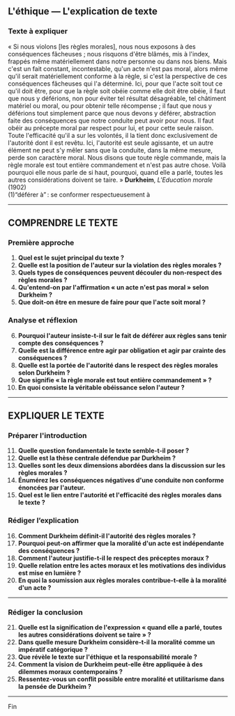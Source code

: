 ## L'éthique — L'explication de texte

### Texte à expliquer
« Si nous violons [les règles morales], nous nous exposons à des conséquences fâcheuses ; nous risquons d'être blâmés, mis à l'index, frappés même matériellement dans notre personne ou dans nos biens. Mais c'est un fait constant, incontestable, qu'un acte n'est pas moral, alors même qu'il serait matériellement conforme à la règle, si c'est la perspective de ces conséquences fâcheuses qui l'a déterminé. Ici, pour que l'acte soit tout ce qu'il doit être, pour que la règle soit obéie comme elle doit être obéie, il faut que nous y déférions, non pour éviter tel résultat désagréable, tel châtiment matériel ou moral, ou pour obtenir telle récompense ; il faut que nous y déférions tout simplement parce que nous devons y déférer, abstraction faite des conséquences que notre conduite peut avoir pour nous. Il faut obéir au précepte moral par respect pour lui, et pour cette seule raison. Toute l'efficacité qu'il a sur les volontés, il la tient donc exclusivement de l'autorité dont il est revêtu. Ici, l'autorité est seule agissante, et un autre élément ne peut s'y mêler sans que la conduite, dans la même mesure, perde son caractère moral. Nous disons que toute règle commande, mais la règle morale est tout entière commandement et n'est pas autre chose. Voilà pourquoi elle nous parle de si haut, pourquoi, quand elle a parlé, toutes les autres considérations doivent se taire. »
**Durkheim**, *L'Education morale* (1902)  
(1)“déférer à” : se conformer respectueusement à

---

## COMPRENDRE LE TEXTE

### Première approche

1. **Quel est le sujet principal du texte ?** 
2. **Quelle est la position de l'auteur sur la violation des règles morales ?** 
3. **Quels types de conséquences peuvent découler du non-respect des règles morales ?** 
4. **Qu'entend-on par l'affirmation « un acte n'est pas moral » selon Durkheim ?** 
5. **Que doit-on être en mesure de faire pour que l'acte soit moral ?** 

### Analyse et réflexion

6. **Pourquoi l'auteur insiste-t-il sur le fait de déférer aux règles sans tenir compte des conséquences ?** 
7. **Quelle est la différence entre agir par obligation et agir par crainte des conséquences ?** 
8. **Quelle est la portée de l'autorité dans le respect des règles morales selon Durkheim ?** 
9. **Que signifie « la règle morale est tout entière commandement » ?** 
10. **En quoi consiste la véritable obéissance selon l'auteur ?** 

---

## EXPLIQUER LE TEXTE

### Préparer l'introduction

11. **Quelle question fondamentale le texte semble-t-il poser ?** 
12. **Quelle est la thèse centrale défendue par Durkheim ?** 
13. **Quelles sont les deux dimensions abordées dans la discussion sur les règles morales ?** 
14. **Énumérez les conséquences négatives d'une conduite non conforme énoncées par l'auteur.** 
15. **Quel est le lien entre l'autorité et l'efficacité des règles morales dans le texte ?** 

### Rédiger l’explication

16. **Comment Durkheim définit-il l'autorité des règles morales ?** 
17. **Pourquoi peut-on affirmer que la moralité d'un acte est indépendante des conséquences ?** 
18. **Comment l'auteur justifie-t-il le respect des préceptes moraux ?** 
19. **Quelle relation entre les actes moraux et les motivations des individus est mise en lumière ?** 
20. **En quoi la soumission aux règles morales contribue-t-elle à la moralité d'un acte ?** 

---

### Rédiger la conclusion

21. **Quelle est la signification de l'expression « quand elle a parlé, toutes les autres considérations doivent se taire » ?** 
22. **Dans quelle mesure Durkheim considère-t-il la moralité comme un impératif catégorique ?** 
23. **Que révèle le texte sur l'éthique et la responsabilité morale ?** 
24. **Comment la vision de Durkheim peut-elle être appliquée à des dilemmes moraux contemporains ?** 
25. **Ressentez-vous un conflit possible entre moralité et utilitarisme dans la pensée de Durkheim ?** 

--- 

Fin